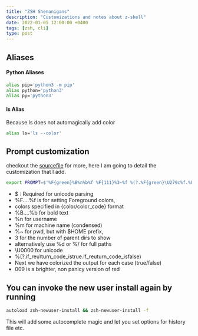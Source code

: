 ```yaml
---
title: "ZSH Shenanigans"
description: "Customizations and notes about z-shell"
date: 2022-01-05 12:00:00 +0400
tags: [zsh, cli]
type: post
---
```


## Aliases

#### Python Aliases
```sh
alias pip='python3 -m pip'
alias python='python3'
alias py='python3'
```

#### ls Alias
Because ls does not automagically add color
```sh
alias ls='ls --color'
```

## Prompt customization
checkout the [sourcefile](https://zsh.sourceforge.io/Doc/Release/Prompt-Expansion.html#Prompt-Expansion) for more, here I am going to detail the customization that I add.

```sh
export PROMPT=$'%F{green}%B%n%b%f %F{111}%3~%f %(?.%F{green}\U279c%f.%F{009}\U279c%f) '
```

- $ : Required for unicode parsing
- %F....%f is for setting Foreground colors,
- colors specified in {color/color_code} format
- %B....%b for bold text
- %n for username
- %m for machine name (condensed)
- %~ for pwd, but with $HOME prefix,
- 3 for the number of parent dirs to show
- alternatively use %d or %/ for full paths
- \U0000 for unicode
- %(?.if_reu\turn_code_istrue.if_reuturn_code_isfalse)
- Next we have colorized the output for each case (true/false)
- 009 is a brighter, non panicy version of red

## You can invoke the new user install again by running 

```sh
autoload zsh-newuser-install && zsh-newuser-install -f
```

This will add some autocomplete magic and let you set options for history file etc.